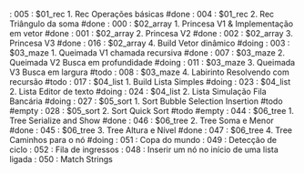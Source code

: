[](../base/005/Readme.md) : 005 : $01_rec 1. Rec Operações básicas #done
[](../base/004/Readme.md) : 004 : $01_rec 2. Rec Triângulo da soma #done
[](../base/000/Readme.md) : 000 : $02_array 1. Princesa V1 & Implementação em vetor #done
[](../base/001/Readme.md) : 001 : $02_array 2. Princesa V2 #done
[](../base/002/Readme.md) : 002 : $02_array 3. Princesa V3 #done
[](../base/016/Readme.md) : 016 : $02_array 4. Build Vetor dinâmico #doing
[](../base/003/Readme.md) : 003 : $03_maze 1. Queimada V1 chamada recursiva #done
[](../base/007/Readme.md) : 007 : $03_maze 2. Queimada V2 Busca em profundidade #doing
[](../base/011/Readme.md) : 011 : $03_maze 3. Queimada V3 Busca em largura #todo
[](../base/008/Readme.md) : 008 : $03_maze 4. Labirinto Resolvendo com recursão #todo
[](../base/017/Readme.md) : 017 : $04_list 1. Build Lista Simples #doing
[](../base/023/Readme.md) : 023 : $04_list 2. Lista Editor de texto #doing
[](../base/024/Readme.md) : 024 : $04_list 2. Lista Simulação Fila Bancária #doing
[](../base/027/Readme.md) : 027 : $05_sort 1. Sort Bubble Selection Insertion #todo #empty
[](../base/028/Readme.md) : 028 : $05_sort 2. Sort Quick Sort #todo #empty
[](../base/044/Readme.md) : 044 : $06_tree 1. Tree Serialize and Show #done
[](../base/046/Readme.md) : 046 : $06_tree 2. Tree Soma e Menor #done
[](../base/045/Readme.md) : 045 : $06_tree 3. Tree Altura e Nível #done
[](../base/047/Readme.md) : 047 : $06_tree 4. Tree Caminhos para o nó #doing
[](../base/051/Readme.md) : 051 : Copa do mundo
[](../base/049/Readme.md) : 049 : Detecção de ciclo
[](../base/052/Readme.md) : 052 : Fila de ingressos
[](../base/048/Readme.md) : 048 : Inserir um nó no início de uma lista ligada
[](../base/050/Readme.md) : 050 : Match Strings
